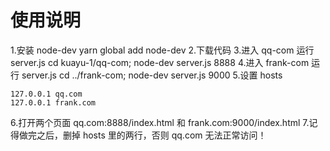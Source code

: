 # 使用说明
 1.安装 node-dev yarn global add node-dev
 2.下载代码 
 3.进入 qq-com 运行 server.js cd kuayu-1/qq-com; node-dev server.js 8888
 4.进入 frank-com 运行 server.js cd ../frank-com; node-dev server.js 9000
 5.设置 hosts
 ```
 127.0.0.1 qq.com
 127.0.0.1 frank.com
  ```
 6.打开两个页面 qq.com:8888/index.html 和 frank.com:9000/index.html
 7.记得做完之后，删掉 hosts 里的两行，否则 qq.com 无法正常访问！
